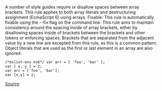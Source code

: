A number of style guides require or disallow spaces between array brackets. This rule applies to both array literals and destructuring assignment (EcmaScript 6) using arrays.
Fixable: This rule is automatically fixable using the --fix flag on the command line.
This rule aims to maintain consistency around the spacing inside of array brackets, either by disallowing spaces inside of brackets between the brackets and other tokens or enforcing spaces. Brackets that are separated from the adjacent value by a new line are excepted from this rule, as this is a common pattern. Object literals that are used as the first or last element in an array are also ignored.

```
/*eslint-env es6*/ var arr = [ 'foo', 'bar' ];
var [ x, y ] = z;
var arr = ['foo', 'bar'];
var [x,y] = z;

```

[Source](http://eslint.org/docs/rules/array-bracket-spacing)
